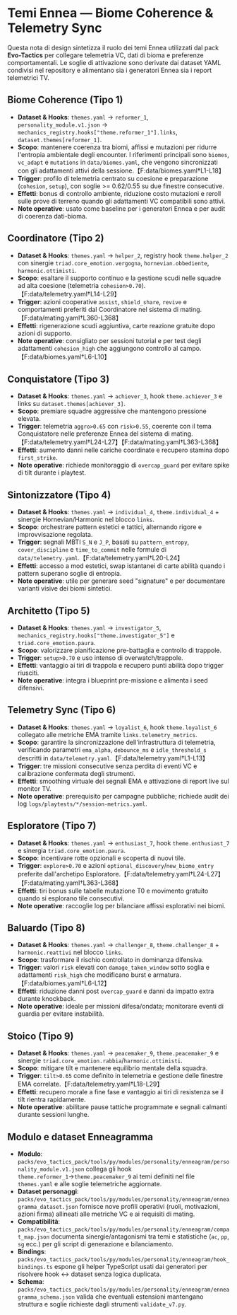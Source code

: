# Temi Ennea — Biome Coherence & Telemetry Sync

Questa nota di design sintetizza il ruolo dei temi Ennea utilizzati dal pack
**Evo-Tactics** per collegare telemetria VC, dati di bioma e preferenze
comportamentali. Le soglie di attivazione sono derivate dai dataset YAML
condivisi nel repository e alimentano sia i generatori Ennea sia i report
telemetrici TV.

## Biome Coherence (Tipo 1)
- **Dataset & Hooks**: `themes.yaml` → `reformer_1`, `personality_module.v1.json` → `mechanics_registry.hooks["theme.reformer_1"].links`, `dataset.themes[reformer_1]`.
- **Scopo**: mantenere coerenza tra biomi, affissi e mutazioni per ridurre
  l'entropia ambientale degli encounter. I riferimenti principali sono
  `biomes`, `vc_adapt` e `mutations` in `data/biomes.yaml`, che vengono
  sincronizzati con gli adattamenti attivi della sessione.【F:data/biomes.yaml†L1-L18】
- **Trigger**: profilo di telemetria centrato su coesione e preparazione
  (`cohesion`, `setup`), con soglie >= 0.62/0.55 su due finestre consecutive.
- **Effetti**: bonus di controllo ambiente, riduzione costo mutazioni e reroll
  sulle prove di terreno quando gli adattamenti VC compatibili sono attivi.
- **Note operative**: usato come baseline per i generatori Ennea e per audit di
  coerenza dati-bioma.

## Coordinatore (Tipo 2)
- **Dataset & Hooks**: `themes.yaml` → `helper_2`, registry hook `theme.helper_2` con sinergie `triad.core_emotion.vergogna`, `hornevian.obbediente`, `harmonic.ottimisti`.
- **Scopo**: esaltare il supporto continuo e la gestione scudi nelle squadre ad
  alta coesione (telemetria `cohesion>0.70`).【F:data/telemetry.yaml†L14-L29】
- **Trigger**: azioni cooperative `assist`, `shield_share`, `revive` e
  comportamenti preferiti dal Coordinatore nel sistema di mating.【F:data/mating.yaml†L360-L368】
- **Effetti**: rigenerazione scudi aggiuntiva, carte reazione gratuite dopo
  azioni di supporto.
- **Note operative**: consigliato per sessioni tutorial e per test degli
  adattamenti `cohesion_high` che aggiungono controllo al campo.【F:data/biomes.yaml†L6-L10】

## Conquistatore (Tipo 3)
- **Dataset & Hooks**: `themes.yaml` → `achiever_3`, hook `theme.achiever_3` e links su `dataset.themes[achiever_3]`.
- **Scopo**: premiare squadre aggressive che mantengono pressione elevata.
- **Trigger**: telemetria `aggro>0.65` con `risk>0.55`, coerente con il tema
  Conquistatore nelle preferenze Ennea del sistema di mating.【F:data/telemetry.yaml†L24-L27】【F:data/mating.yaml†L363-L368】
- **Effetti**: aumento danni nelle cariche coordinate e recupero stamina dopo
  `first_strike`.
- **Note operative**: richiede monitoraggio di `overcap_guard` per evitare spike
  di tilt durante i playtest.

## Sintonizzatore (Tipo 4)
- **Dataset & Hooks**: `themes.yaml` → `individual_4`, `theme.individual_4` + sinergie Hornevian/Harmonic nel blocco `links`.
- **Scopo**: orchestrare pattern estetici e tattici, alternando rigore e
  improvvisazione regolata.
- **Trigger**: segnali MBTI `S_N` e `J_P`, basati su `pattern_entropy`,
  `cover_discipline` e `time_to_commit` nelle formule di `data/telemetry.yaml`.【F:data/telemetry.yaml†L20-L24】
- **Effetti**: accesso a mod estetici, swap istantanei di carte abilità quando i
  pattern superano soglie di entropia.
- **Note operative**: utile per generare seed "signature" e per documentare
  varianti visive dei biomi sintetici.

## Architetto (Tipo 5)
- **Dataset & Hooks**: `themes.yaml` → `investigator_5`, `mechanics_registry.hooks["theme.investigator_5"]` e `triad.core_emotion.paura`.
- **Scopo**: valorizzare pianificazione pre-battaglia e controllo di trappole.
- **Trigger**: `setup>0.70` e uso intenso di overwatch/trappole.
- **Effetti**: vantaggio ai tiri di trappola e recupero punti abilità dopo
  trigger riusciti.
- **Note operative**: integra i blueprint pre-missione e alimenta i seed
  difensivi.

## Telemetry Sync (Tipo 6)
- **Dataset & Hooks**: `themes.yaml` → `loyalist_6`, hook `theme.loyalist_6` collegato alle metriche EMA tramite `links.telemetry_metrics`.
- **Scopo**: garantire la sincronizzazione dell'infrastruttura di telemetria,
  verificando parametri `ema_alpha`, `debounce_ms` e `idle_threshold_s` descritti
  in `data/telemetry.yaml`.【F:data/telemetry.yaml†L1-L13】
- **Trigger**: tre missioni consecutive senza perdita di eventi VC e
  calibrazione confermata degli strumenti.
- **Effetti**: smoothing virtuale dei segnali EMA e attivazione di report live
  sul monitor TV.
- **Note operative**: prerequisito per campagne pubbliche; richiede audit dei
  log `logs/playtests/*/session-metrics.yaml`.

## Esploratore (Tipo 7)
- **Dataset & Hooks**: `themes.yaml` → `enthusiast_7`, hook `theme.enthusiast_7` e sinergia `triad.core_emotion.paura`.
- **Scopo**: incentivare rotte opzionali e scoperta di nuovi tile.
- **Trigger**: `explore>0.70` e azioni `optional_discovery`/`new_biome_entry`
  preferite dall'archetipo Esploratore.【F:data/telemetry.yaml†L24-L27】【F:data/mating.yaml†L363-L368】
- **Effetti**: tiri bonus sulle tabelle mutazione T0 e movimento gratuito quando
  si esplorano tile consecutivi.
- **Note operative**: raccoglie log per bilanciare affissi esplorativi nei biomi.

## Baluardo (Tipo 8)
- **Dataset & Hooks**: `themes.yaml` → `challenger_8`, `theme.challenger_8` + `harmonic.reattivi` nel blocco `links`.
- **Scopo**: trasformare il rischio controllato in dominanza difensiva.
- **Trigger**: valori `risk` elevati con `damage_taken_window` sotto soglia e
  adattamenti `risk_high` che modificano burst e armatura.【F:data/biomes.yaml†L6-L12】
- **Effetti**: riduzione danni post `overcap_guard` e danni da impatto extra
  durante knockback.
- **Note operative**: ideale per missioni difesa/ondata; monitorare eventi di
  guardia per evitare instabilità.

## Stoico (Tipo 9)
- **Dataset & Hooks**: `themes.yaml` → `peacemaker_9`, `theme.peacemaker_9` e sinergie `triad.core_emotion.rabbia`/`harmonic.ottimisti`.
- **Scopo**: mitigare tilt e mantenere equilibrio mentale della squadra.
- **Trigger**: `tilt>0.65` come definito in telemetria e gestione delle finestre
  EMA correlate.【F:data/telemetry.yaml†L18-L29】
- **Effetti**: recupero morale a fine fase e vantaggio ai tiri di resistenza se
  il tilt rientra rapidamente.
- **Note operative**: abilitare pause tattiche programmate e segnali calmanti
  durante sessioni lunghe.

## Modulo e dataset Enneagramma
- **Modulo**: `packs/evo_tactics_pack/tools/py/modules/personality/enneagram/personality_module.v1.json` collega gli hook `theme.reformer_1`→`theme.peacemaker_9` ai temi definiti nel file `themes.yaml` e alle soglie telemetriche aggiornate.
- **Dataset personaggi**: `packs/evo_tactics_pack/tools/py/modules/personality/enneagram/enneagramma_dataset.json` fornisce nove profili operativi (ruoli, motivazioni, azioni firma) allineati alle metriche VC e ai requisiti di mating.
- **Compatibilità**: `packs/evo_tactics_pack/tools/py/modules/personality/enneagram/compat_map.json` documenta sinergie/antagonismi tra temi e statistiche (`ac`, `pp`, `sg` ecc.) per gli script di generazione e bilanciamento.
- **Bindings**: `packs/evo_tactics_pack/tools/py/modules/personality/enneagram/hook_bindings.ts` espone gli helper TypeScript usati dai generatori per risolvere hook ↔ dataset senza logica duplicata.
- **Schema**: `packs/evo_tactics_pack/tools/py/modules/personality/enneagram/enneagramma_schema.json` valida che eventuali estensioni mantengano struttura e soglie richieste dagli strumenti `validate_v7.py`.
